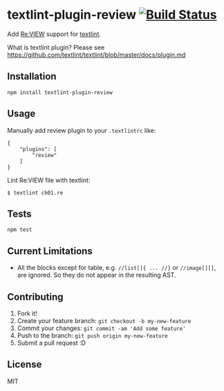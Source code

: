 # textlint-plugin-review [![Build Status](https://travis-ci.org/orangain/textlint-plugin-review.svg?branch=master)](https://travis-ci.org/orangain/textlint-plugin-review)

Add [Re:VIEW](https://github.com/kmuto/review) support for [textlint](https://github.com/textlint/textlint "textlint").

What is textlint plugin? Please see https://github.com/textlint/textlint/blob/master/docs/plugin.md


## Installation

    npm install textlint-plugin-review

## Usage

Manually add review plugin to your `.textlintrc` like:

```
{
    "plugins": [
        "review"
    ]
}
```

Lint Re:VIEW file with textlint:

```
$ textlint ch01.re
```

## Tests

    npm test

## Current Limitations

* All the blocks except for table, e.g. `//list[]{ ... //}` or `//image[][]`, are ignored. So they do not appear in the resulting AST.

## Contributing

1. Fork it!
2. Create your feature branch: `git checkout -b my-new-feature`
3. Commit your changes: `git commit -am 'Add some feature'`
4. Push to the branch: `git push origin my-new-feature`
5. Submit a pull request :D

## License

MIT
